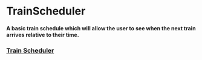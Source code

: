 # TrainScheduler

#### A basic train schedule which will allow the user to see when the next train arrives relative to their time.

### [Train Scheduler](https://conecked.github.io/TrainScheduler/)